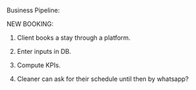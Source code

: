 Business Pipeline:

NEW BOOKING:
1. Client books a stay through a platform.
2. Enter inputs in DB.
3. Compute KPIs.


5. Cleaner can ask for their schedule until then by whatsapp?